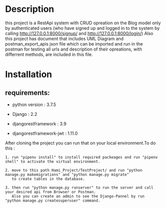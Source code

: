 # Description
this project is a RestApi system with CRUD opreation on the Blog model only by authenticated users
(who have signed up and logged in to the system by calling http://127.0.0.1:8000/signup/ and http://127.0.0.1:8000/login/)
Also this project has document that includes UML Diagram and postman_export_apis json file which can be imported and run in
the postman for testing all urls and description of their opreations, with differrent methods, are included in this file.


# Installation
 

## requirements:


  - python version : 3.7.5
  
  - Django : 2.2
  
  - djangorestframework : 3.9
  
  - djangorestframework-jwt : 1.11.0


After cloning the project you can run that on your local environment.To do this :

    1. run "pipenv install" to install required packeages and run "pipenv shell" to activate the virtual environment.
    
    2. move to this path Hami_Project/TestProject/ and run "python manage.py makemigrations" and "python manage.py migrate" 
       to create tables in the database.
    
    3. then run "python manage.py runserver" to run the server and call your desired api from Browser or Postman.
       Also you can create an admin to see the Django-Pannel by run "python manage.py createsuperuser" command.
  
